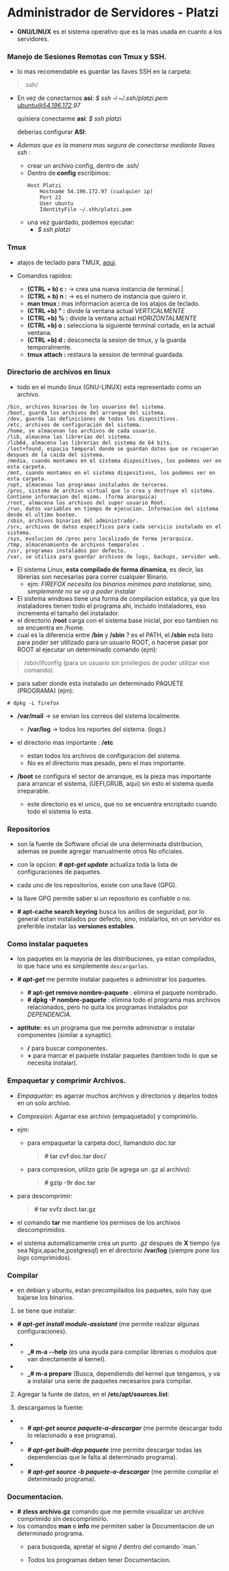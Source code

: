 # Administrador de Servidores - Platzi
- **GNU/LINUX** es el sistema operativo que es la mas usada en cuanto a los servidores.

### Manejo de Sesiones Remotas con Tmux y SSH.

- lo mas recomendable es guardar las llaves SSH en la carpeta:
 > .ssh/

- En vez de conectarnos **asi**:
    _$ ssh -i ~/.ssh/platzi.pem ubuntu@54.196.172.97_

    quisiera conectarme **asi**:
    _$ ssh platzi_

    deberias configurar **ASI**:


- *Ademas que es la manera mas segura de conectarse mediante llaves ssh :*
  - crear un archivo config, dentro de .ssh/
  - Dentro de **config** escribimos:
    ```
    Host Platzi
        Hostname 54.196.172.97 (cualquier ip)
        Port 22
        User ubuntu
        IdentityFile ~/.shh/platzi.pem
    ```
  - una vez guardado, podemos ejecutar:
    - _$ ssh platzi_

### Tmux

- atajos de teclado para TMUX, [aqui](http://www.sromero.org/wiki/linux/aplicaciones/tmux).

- Comandos rapidos:
  - **(CTRL + b)  c :** -> crea una nueva instancia de terminal.|
  - **(CTRL + b) n :** -> es el numero de instancia que quiero ir.
  - **man tmux :** mas informacion acerca de los atajos de teclado.
  - **(CTRL +b) " :** divide la ventana actual _VERTICALMENTE_  
  - **(CTRL +b) % :** divide la ventana actual _HORIZONTALMENTE_
  - **(CTRL +b) o :** selecciona la siguiente terminal cortada, en la actual ventana.
  - **(CTRL +b) d :** desconecta la sesion de tmux, y la guarda temporalmente.
  - **tmux attach :** restaura la session de terminal guardada.

### Directorio de archivos en linux

- todo en el mundo linux (GNU-LINUX) esta representado como un archivo.

```
/bin, archivos binarios de los usuarios del sistema.
/boot, guarda los archivos del arranque del sistema.
/dev, guarda las definiciones de todos los dispositivos.
/etc, archivos de configuración del sistema.
/home, se almacenan los archivos de cada usuario.
/lib, almacena las librerías del sistema.
/lib64, almacena las librerias del sistema de 64 bits.
/lost+found, espacio temporal donde se guardan datos que se recuperan despues de la caida del sistema.
/media, cuando montamos en el sistema dispositivos, los podemos ver en esta carpeta.
/mnt, cuando montamos en el sistema dispositivos, los podemos ver en esta carpeta.
/opt, almacenas los programas instalados de terceros.
/proc, sistema de archivo virtual que lo crea y destruye el sistema. Contiene informacion del mismo. (forma anarquica)
/root, almacena los archivos del super usuario Root.
/run, datos variables en tiempo de ejecucion. Informacion del sistema desde el ultimo booteo.
/sbin, archivos binarios del administrador.
/srv, archivos de datos especificos para cada servicio instalado en el sistema.
/sys, evolucion de /proc pero localizado de forma jerarquica.
/tmp, almacenamiento de archivos temporales .
/usr, programas instalados por defecto.
/var, se utiliza para guardar archivos de logs, backups, servidor web.

```

- El sistema Linux, **esta compilado de forma dinamica**, es decir, las librerias son necesarias para correr cualquier Binario.
  - ejm: _FIREFOX necesita los binarios minimos para instalarse, sino, simplemente no se va a poder instalar_
- El sistema windows tiene una forma de compilacion estatica, ya que los instaladores tienen todo el programa ahi, incluido instaladores, eso incrementa el tamaño del instalador.
- el directorio **/root** carga con el sistema base inicial, por eso tambien no se encuentra en /home.
- cual es la diferencia entre **/bin** y **/sbin** ? es el PATH, el **/sbin** esta listo para poder ser utilizado para un usuario ROOT, o hacerse pasar por ROOT al ejecutar un determinado comando (ejm):
> /sbin/ifconfig (para un usuario sin privilegios de poder utilizar ese comando).
- para saber donde esta instalado un determinado PAQUETE (PROGRAMA) (ejm):
```
# dpkg -L firefox

```
- **/var/mail** -> se envian los correos del sistema localmente.
  - **/var/log** -> todos los reportes del sistema. (logs.)

- el directorio mas importante : **/etc**
  - estan todos los archivos de configuracion del sistema.
  - No es el directorio mas pesado, pero el mas importante.

- **/boot** se configura el sector de arranque, es la pieza mas importante para arrancar el sistema, (UEFI,GRUB, aqui) sin esto el sistema queda irreparable.
  - este directorio es el unico, que no se encuentra encriptado cuando todo el sistema lo esta.

### Repositorios

- son la fuente de Software oficial de una determinada distribucion, ademas se puede agregar manualmente otros No oficiales.

- con la opcion: **_# apt-get update_** actualiza toda la lista de configuraciones de paquetes.

- cada uno de los repositorios, existe con una llave (GPG).
- la llave GPG permite saber si un repositorio es confiable o no.
- **# apt-cache search keyring** busca los anillos de seguridad, por lo general estan instalados por defecto, sino, instalarlos, en un servidor es preferible instalar las **versiones estables**.

### Como instalar paquetes

- los paquetes en la mayoria de las distribuciones, ya estan compilados, lo que hace uno es simplemente `descargarlos`.

- **_# apt-get_** me permite instalar paquetes o administrar los paquetes.
  - **# apt-get remove nombre-paquete** : elimina el paquete nombrado.
  - **# dpkg -P nombre-paquete** : elimina todo el programa mas archivos relacionados, pero no quita los programas instalados por _DEPENDENCIA._

- **aptitute:** es un programa que me permite administrar o instalar componentes (similar a synaptic).
    - **/** para buscar componentes.
    - **+** para marcar el paquete instalar paquetes (tambien todo lo que se necesita instalar).

### Empaquetar y comprimir Archivos.

- *Empaquetar:* es agarrar muchos archivos y directorios y dejarlos todos en un solo archivo.

- *Compresion:* Agarrar ese archivo (empaquetado) y comprimirlo.

- ejm:

  - para empaquetar la carpeta doc/, llamandolo _doc.tar_

    >**# tar cvf doc.tar doc/**

  - para compresion, utilizo gzip (le agrega un .gz al archivo):

    >**# gzip -9r doc.tar**    

- para descomprimir:

    >**# tar xvfz doct.tar.gz**

- el comando **tar** me mantiene los permisos de los archivos descomprimidos.

- el sistema automaticamente crea un punto _.gz_ despues de **X** tiempo (ya sea Ngix,apache,postgresql) en el directorio **/var/log**
(siempre pone los _logs_ comprimidos).

### Compilar

- en debian y ubuntu, estan precompilados los paquetes, solo hay que bajarse los binarios.

1. se tiene que instalar:
  - **_# apt-get install module-assistant_** (me permite realizar algunas configuraciones).

  - - **_# m-a --help** (es una ayuda para compilar librerias o modulos que van directamente al kernel).

  - - **_# m-a prepare** (Busca, dependiendo del kernel que tengamos, y va a instalar una serie de paquetes necesarios para compilar.

2. Agregar la funte de datos, en el **/etc/apt/sources.list**:

3. descargamos la fuente:

  -   - **_# apt-get source paquete-a-descargar_** (me permite descargar todo lo relacionado a ese programa).

  -   - **_# apt-get built-dep paquete_** (me permite descargar todas las dependencias que le falta al determinado programa).

  -   - **_# apt-get source -b paquete-a-descargar_** (me permite compilar el determinado programa).

### Documentacion.

- **# zless archivo.gz** comando que me permite visualizar un archivo comprimido sin descomprimirlo.
- los comandos **man** e **info** me permiten saber la Documentacion de un determinado programa.
  - para busqueda, apretar el signo **_/_** dentro del comando  ´man.´

  - Todos los programas deben tener Documentacion.
